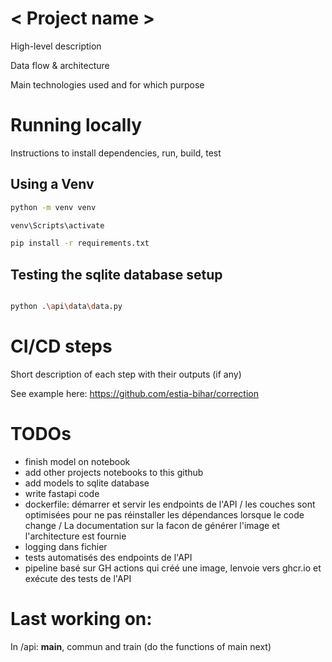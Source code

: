 # < Project name >
High-level description

Data flow & architecture

Main technologies used and for which purpose

# Running locally
Instructions to install dependencies, run, build, test

## Using a Venv
```bash
python -m venv venv

venv\Scripts\activate

pip install -r requirements.txt

```

## Testing the sqlite database setup

```bash

python .\api\data\data.py

```


# CI/CD steps
Short description of each step with their outputs (if any)

See example here: https://github.com/estia-bihar/correction

# TODOs
- finish model on notebook
- add other projects notebooks to this github
- add models to sqlite database
- write fastapi code
- dockerfile: démarrer et servir les endpoints de l'API / les couches sont optimisées pour ne pas réinstaller les dépendances lorsque le code change / La documentation sur la facon de générer l'image et l'architecture est fournie
- logging dans fichier
- tests automatisés des endpoints de l'API
- pipeline basé sur GH actions qui créé une image, lenvoie vers ghcr.io et exécute des tests de l'API

# Last working on: 
In /api: **main**, commun and train (do the functions of main next)